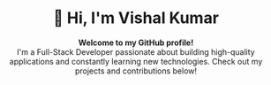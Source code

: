 <h1 align="center">👋 Hi, I'm Vishal Kumar</h1> <p align="center"> <b>Welcome to my GitHub profile!</b><br> I'm a Full-Stack Developer passionate about building high-quality applications and constantly learning new technologies. Check out my projects and contributions below! </p>
